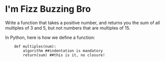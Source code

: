I'm Fizz Buzzing Bro
====================

Write a function that takes a positive number, and returns you the sum of all multiples of 3 and 5, but not numbers that are multiples of 15. 

In Python, here is how we define a function:

		def multiples(num):
			algorithm ##indentation is mandatory
			return(sum) ##this is it, no closure!